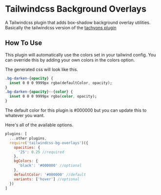 # Tailwindcss Background Overlays
A Tailwindcss plugin that adds box-shadow background overlay utilities.
Basically the tailwindcss version of the [tachyons plugin](https://github.com/lowmess/tachyons-background-overlays)

## How To Use
This plugin will automatically use the colors set in your tailwind config. You can override this by adding your own colors in the colors option.

The generated css will look like this.

```css
.bg-darken-{opacity} {
  inset 0 0 0 9999px rgba(defaultColor, opacity);
}
.bg-darken-{opacity}--{color} {
  inset 0 0 0 9999px rgba(color, opacity);
}
```

The default color for this plugin is #000000 but you can update this to whatever you want.

Here's all of the available options.

```js
plugins: [
  ...other plugins,
  require('tailwindcss-bg-overlays')({
    opacities: {
      '25': 0.25 //required
    },
    bgColors: {
      'black': '#000000' //optional
    },
    defaultColor: '#000000' //default
    variants: ['hover'] //optional
  })
]
```
